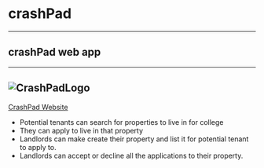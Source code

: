 # crashPad 
----
## crashPad web app
----
![CrashPadLogo](./public/assets/Images/crashpad_logo_transparent.png)
----
[CrashPad Website](http://www.studentcrashpads.com/)

* Potential tenants can search for properties to live in for college
* They can apply to live in that property
* Landlords can make create their property and list it for potential tenant to apply to.
* Landlords can accept or decline all the applications to their property.


